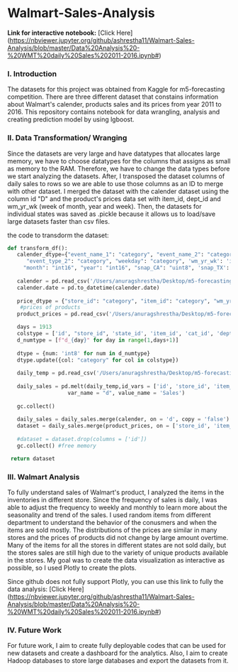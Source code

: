 # Walmart-Sales-Analysis
**Link for interactive notebook:**
[Click Here] (https://nbviewer.jupyter.org/github/ashrestha11/Walmart-Sales-Analysis/blob/master/Data%20Analysis%20-%20WMT%20daily%20Sales%202011-2016.ipynb#)
### I. Introduction

The datasets for this project was obtained from Kaggle for m5-forecasting competition. There are three different dataset that constains information about Walmart's calender, products sales and its prices from year 2011 to 2016. This repository contains notebook for data wrangling, analysis and creating prediction model by using lgboost.

### II. Data Transformation/ Wranging

Since the datasets are very large and have datatypes that allocates large memory, we have to choose datatypes for the columns that assigns as small as memory to the RAM. Therefore, we have to change the data types before we start analyzing the datasets. After, I transposed the dataset columns of daily sales to rows so we are able to use those columns as an ID to merge with other dataset. I merged the dataset with the calender dataset using the column id "D" and the product's prices data set with item_id, dept_id and wm_yr_wk (week of month, year and week). Then, the datasets for individual states was saved as .pickle because it allows us to load/save large datasets faster than csv files.

the code to transdorm the dataset:
``` python 
def transform_df(): 
   calender_dtype={"event_name_1": "category", "event_name_2": "category", "event_type_1": "category", 
      "event_type_2": "category", "weekday": "category", 'wm_yr_wk': 'int16', "wday": "int16",
     "month": "int16", "year": "int16", "snap_CA": "uint8", 'snap_TX': 'uint8', 'snap_WI': 'uint8' }
     
   calender = pd.read_csv('/Users/anuragshrestha/Desktop/m5-forecasting/calendar.csv', dtype= calender_dtype)
   calender.date = pd.to_datetime(calender.date)
      
   price_dtype = {"store_id": "category", "item_id": "category", "wm_yr_wk": "int16","sell_price":"float32" }
    #prices of products 
   product_prices = pd.read_csv('/Users/anuragshrestha/Desktop/m5-forecasting/sell_prices.csv', dtype= price_dtype)  

   days = 1913
   colstype = ['id', "store_id", 'state_id', 'item_id', 'cat_id', 'dept_id']
   d_numtype = [f"d_{day}" for day in range(1,days+1)]
 
   dtype = {num: 'int8' for num in d_numtype}
   dtype.update({col: "category" for col in colstype}) 
 
   daily_temp = pd.read_csv('/Users/anuragshrestha/Desktop/m5-forecasting/sales_train_validation.csv', usecols = d_numtype + colstype, dtype = dtype)
 
   daily_sales = pd.melt(daily_temp,id_vars = ['id', 'store_id', 'item_id','state_id','cat_id', 'dept_id'], 
                   var_name = "d", value_name = 'Sales')
 
   gc.collect()
 
   daily_sales = daily_sales.merge(calender, on = 'd', copy = 'false')
   dataset = daily_sales.merge(product_prices, on = ['store_id', 'item_id', 'wm_yr_wk'], copy = False)
 
   #dataset = dataset.drop(columns = ['id']) 
   gc.collect() #free memory 

 return dataset
``` 
 
### III. Walmart Analysis

To fully understand sales of Walmart's product, I analyzed the items in the inventories in different store. Since the frequency of sales is daily, I was able to adjust the frequency to weekly and monthly to learn more about the seasonality and trend of the sales. I used random items from different department to understand the behavior of the conusmers and when the items are sold mostly. The distributions of the prices are similar in many stores and the prices of products did not change by large amount overtime. Many of the items for all the stores in different states are not sold daily, but the stores sales are still high due to the variety of unique products available in the stores. My goal was to create the data visualization as interactive as possible, so I used Plotly to create the plots.

Since github does not fully support Plotly, you can use this link to fully the data analysis:
[Click Here] (https://nbviewer.jupyter.org/github/ashrestha11/Walmart-Sales-Analysis/blob/master/Data%20Analysis%20-%20WMT%20daily%20Sales%202011-2016.ipynb#)

### IV. Future Work

For future work, I aim to create fully deployable codes that can be used for new datasets and create a dashboard for the analytics. Also, I aim to create Hadoop databases to store large databases and export the datasets from it.

